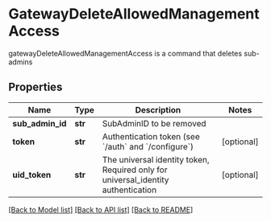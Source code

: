 # GatewayDeleteAllowedManagementAccess

gatewayDeleteAllowedManagementAccess is a command that deletes sub-admins
## Properties
Name | Type | Description | Notes
------------ | ------------- | ------------- | -------------
**sub_admin_id** | **str** | SubAdminID to be removed | 
**token** | **str** | Authentication token (see &#x60;/auth&#x60; and &#x60;/configure&#x60;) | [optional] 
**uid_token** | **str** | The universal identity token, Required only for universal_identity authentication | [optional] 

[[Back to Model list]](../README.md#documentation-for-models) [[Back to API list]](../README.md#documentation-for-api-endpoints) [[Back to README]](../README.md)


